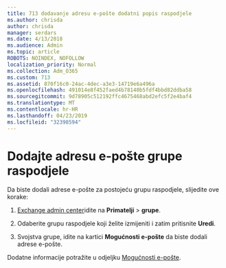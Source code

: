 ```yaml
---
title: 713 dodavanje adresu e-pošte dodatni popis raspodjele
ms.author: chrisda
author: chrisda
manager: serdars
ms.date: 4/13/2018
ms.audience: Admin
ms.topic: article
ROBOTS: NOINDEX, NOFOLLOW
localization_priority: Normal
ms.collection: Adm_O365
ms.custom: 713
ms.assetid: 870f16c0-24ac-4dec-a3e3-14719e6a496a
ms.openlocfilehash: 491014e8f452faed4b78140b5fdf4bbd82ddba58
ms.sourcegitcommit: 9d78905c512192ffc4675468abd2efc5f2e4baf4
ms.translationtype: MT
ms.contentlocale: hr-HR
ms.lasthandoff: 04/23/2019
ms.locfileid: "32398594"
---
```

# <a name="add-an-email-address-for-a-distribution-group"></a>Dodajte adresu e-pošte grupe raspodjele

Da biste dodali adrese e-pošte za postojeću grupu raspodjele, slijedite ove korake:

1. [Exchange admin center](https://outlook.office365.com/ecp/)idite na **Primatelji** \> **grupe**.

2. Odaberite grupu raspodjele koji želite izmijeniti i zatim pritisnite **Uredi**.

3. Svojstva grupe, idite na kartici **Mogućnosti e-pošte** da biste dodali adrese e-pošte. 

Dodatne informacije potražite u odjeljku [Mogućnosti e-pošte](https://technet.microsoft.com/library/bb124513.aspx#emailoptions).
